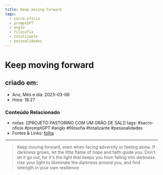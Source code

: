 ```yaml
---
title: Keep moving forward
tags:
  - sacro-ofício
  - promptGPT
  - anglo
  - filosofia
  - totalizante
  - pessoalidades
---
```

# Keep moving forward

## criado em: 
-  Ano, Mês e dia: 2023-03-06
- Hora: 18:27

### Conteúdo Relacionado
- notas: [[PROJETO PASTORINO COM UM GRÃO DE SAL]]
tags: #sacro-ofício #promptGPT #anglo #filosofia #totalizante #pessoalidades 
- Fontes & Links: [folha](https://www1.folha.uol.com.br/folha/livrariadafolha/825139-ha-cem-anos-nascia-carlos-torres-pastorino-autor-de-minutos-de-sabedoria.shtml)
---
>Keep moving forward, even when facing adversity or feeling alone. If darkness grows, let the little flame of hope and faith guide you. Don't let it go out, for it's the light that keeps you from falling into darkness. Use your light to illuminate the darkness around you, and find strength in your own resilience.